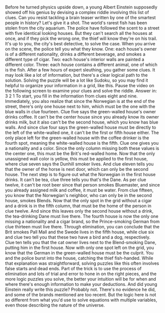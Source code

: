 Before he turned physics upside down, a young Albert Einstein supposedly showed off his genius by devising a complex riddle involving this list of clues. Can you resist tackling a brain teaser written by one of the smartest  people in history? Let's give it a shot. The world's rarest fish has been stolen from the city aquarium. The police have followed the scent to a street with five identical looking houses. But they can't search  all the houses at once, and if they pick the wrong one, the thief will know they're on his trail. It's up to you, the city's best detective, to solve the case. When you arrive on the scene, the police tell you what they know. One: each house's owner  is of a different nationality, drinks a different beverage, and smokes a different type of cigar. Two: each house's interior walls are painted a different color. Three: each house contains a different animal, one of which is the fish. After a few hours of expert sleuthing, you gather some clues. It may look like a lot of information, but there's a clear logical path to the solution. Solving the puzzle will be a lot like Sudoku, so you may find it helpful to organize your information in a grid, like this. Pause the video on the following screen to examine your clues and solve the riddle. Answer in: 3 2 1 To start, you fill in the information from clues eight and nine. Immediately, you also realize that since the Norwegian is at the end of the street, there's only one house next to him, which must be the one with the blue walls in clue fourteen. Clue five says the green-walled house's owner drinks coffee. It can't be the center house since you already know its owner drinks milk, but it also can't be the second house, which you know has blue walls. And since clue four says the green-walled house must be directly to the left of the white-walled one, it can't be the first  or fifth house either. The only place left  for the green-walled house with the coffee drinker is the fourth spot, meaning the white-walled house is the fifth. Clue one gives you  a nationality and a color. Since the only column missing both these values is the center one, this must be the Brit's red-walled home. Now that the only unassigned  wall color is yellow, this must be applied to the first house, where clue seven says  the Dunhill smoker lives. And clue eleven tells you that the owner of the horse is next door, which can only be the second house. The next step is to figure out what the Norwegian in the first house drinks. It can't be tea, clue three tells you that's the Dane. As per clue twelve, it can't be root beer since that person smokes Bluemaster, and since you already  assigned milk and coffee, it must be water. From clue fifteen, you know that the Norwegian's neighbor, who can only be in the second house, smokes Blends. Now that the only spot in the grid without a cigar and a drink is in the fifth column, that must be the home of the person in clue twelve. And since this leaves only the second house without a drink, the tea-drinking Dane must live there. The fourth house is now the only one missing a nationality and a cigar brand, so the Prince-smoking German from clue thirteen must live there. Through elimination, you can conclude that the Brit smokes Pall Mall and the Swede lives in the fifth house, while clue six and clue two tell you that these two have a bird  and a dog, respectively. Clue ten tells you that the cat owner lives next to the Blend-smoking Dane, putting him in the first house. Now with only one spot left on the grid, you know that the German in the  green-walled house must be the culprit. You and the police burst into the house, catching the thief fish-handed. While that explanation  was straightforward, solving puzzles like this often involves false starts and dead ends. Part of the trick is to use  the process of elimination and lots of trial and error to hone in on the right pieces, and the more logic puzzles you solve, the better your intuition will be for when and where there's enough  information to make your deductions. And did young Einstein  really write this puzzle? Probably not. There's no evidence he did, and some of the brands mentioned are too recent. But the logic here is not so different from what you'd use to solve equations with multiple variables, even those describing  the nature of the universe. 